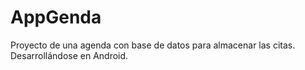 # AppGenda
Proyecto de una agenda con base de datos para almacenar las citas. Desarrollándose en Android.
